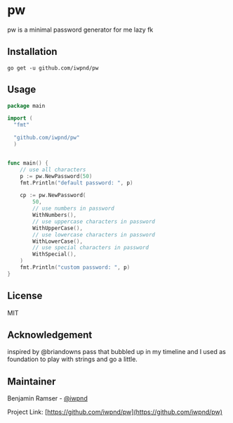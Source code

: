 # pw

pw is a minimal password generator for me lazy fk

## Installation

```
go get -u github.com/iwpnd/pw
```

## Usage

```go
package main

import (
  "fmt"

  "github.com/iwpnd/pw"
  )


func main() {
    // use all characters
    p := pw.NewPassword(50)
    fmt.Println("default password: ", p)

    cp := pw.NewPassword(
        50,
        // use numbers in password
        WithNumbers(),
        // use uppercase characters in password
        WithUpperCase(),
        // use lowercase characters in password
        WithLowerCase(),
        // use special characters in password
        WithSpecial(),
    )
    fmt.Println("custom password: ", p)
}
```

## License

MIT

## Acknowledgement

inspired by @briandowns pass that bubbled up in my timeline and I used as foundation to play with strings and go a little.

## Maintainer

Benjamin Ramser - [@iwpnd](https://github.com/iwpnd)

Project Link: [https://github.com/iwpnd/pw](https://github.com/iwpnd/pw)
